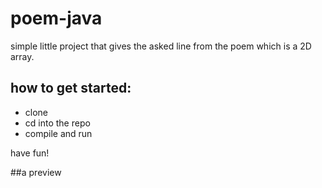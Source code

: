 # poem-java
simple little project that gives the asked line from the poem which is a 2D array.

## how to get started:
 - clone
 - cd into the repo
 - compile and run

have fun!

##a preview
